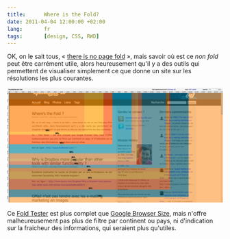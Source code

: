 ```yaml
---
title:      Where is the Fold?
date: 2011-04-04 12:00:00 +02:00
lang:       fr
tags:       [design, CSS, RWD]
---
```


OK, on le sait tous, « [there is no page fold](http://www.thereisnopagefold.com/) », mais savoir où est ce *non fold* peut être carrément utile, alors heureusement qu'il y a des outils qui permettent de visualiser simplement ce que donne un site sur les résolutions les plus courantes.

![](where-is-the-fold.png)

Ce [Fold Tester](http://www.foldtester.com/) est plus complet que [Google Browser Size](http://browsersize.googlelabs.com/), mais n'offre malheureusement pas plus de filtre par continent ou pays, ni d'indication sur la fraicheur des informations, qui seraient plus qu'utiles.
